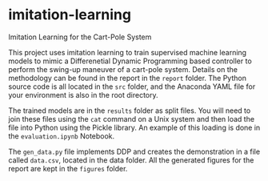 # imitation-learning
Imitation Learning for the Cart-Pole System

This project uses imitation learning to train supervised machine learning models to mimic a Differenetial Dynamic Programming based controller to perform the swing-up maneuver of a cart-pole system. Details on the methodology can be found in the report in the `report` folder. The Python source code is all located in the `src` folder, and the Anaconda YAML file for your environment is also in the root directory.

The trained models are in the `results` folder as split files. You will need to join these files using the `cat` command on a Unix system and then load the file into Python using the Pickle library. An example of this loading is done in the `evaluation.ipynb` Notebook.

The `gen_data.py` file implements DDP and creates the demonstration in a file called `data.csv`, located in the data folder. All the generated figures for the report are kept in the `figures` folder.
